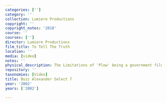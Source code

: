 ```yaml
---
categories: ['']
category: ''
collection: Lumiere Productions
copyright: ''
copyright_notes: '2010'
course: ''
courses: ['']
director: Lumiere Productions
film_title: To Tell The Truth
location: ''
media: [video]
notes: ''
physical_description: The Limitations of 'Plow' being a government film.
repository: ''
taxonomies: [Video]
title: Buzz Alexander Select 7
year: '2002'
years: ['2002']

---
```


